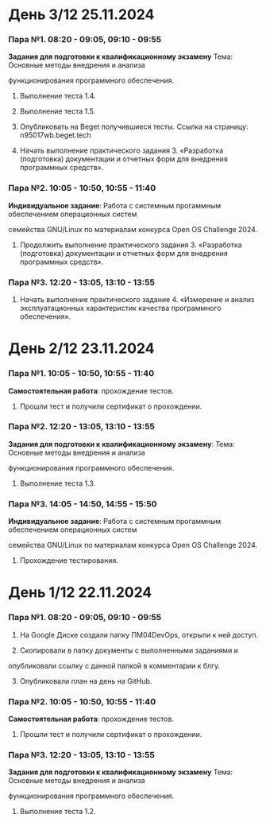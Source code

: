 # День 3/12 25.11.2024

### Пара №1. 08:20 - 09:05, 09:10 - 09:55
**Задания для подготовки к квалификационному экзамену** Тема: Основные методы внедрения и анализа
 <p>функционирования программного обеспечения.</p>

1. Выполнение теста 1.4.

2. Выполнение теста 1.5.

3. Опубликовать на Beget получившиеся тесты. Ссылка на страницу: n95017wb.beget.tech 
 
4. Начать выполнение практического задания 3. «Разработка (подготовка) документации и отчетных
форм для внедрения программных средств».

### Пара №2. 10:05 - 10:50, 10:55 - 11:40
**Индивидуальное задание**: Работа с системным прогаммным обеспечением операционных систем
<p>семейства GNU/Linux по материалам конкурса Open OS Challenge 2024.</p>

1. Продолжить выполнение практического задания 3. «Разработка (подготовка) документации и отчетных
форм для внедрения программных средств».

### Пара №3. 12:20 - 13:05, 13:10 - 13:55
1. Начать выполнение практического задание 4. «Измерение и анализ эксплуатационных характеристик
качества программного обеспечения».


# День 2/12 23.11.2024

### Пара №1. 10:05 - 10:50, 10:55 - 11:40
**Самостоятельная работа**: прохождение тестов.

1. Прошли тест и получили сертификат о прохождении.

### Пара №2. 12:20 - 13:05, 13:10 - 13:55
**Задания для подготовки к квалификационному экзамену**: Тема: Основные методы внедрения и анализа
 <p>функционирования программного обеспечения.</p>

1. Выполнение теста 1.3.

### Пара №3. 14:05 - 14:50, 14:55 - 15:50
**Индивидуальное задание**: Работа с системным прогаммным обеспечением операционных систем
<p>семейства GNU/Linux по материалам конкурса Open OS Challenge 2024.</p>

1. Прохождение тестирования.


# День 1/12 22.11.2024

### Пара №1. 08:20 - 09:05, 09:10 - 09:55
1. На Google Диске создали папку ПМ04DevOps, открыли к ней доступ. 

2. <p>Скопировали в папку документы с выполненными заданиями и</p>
<p>опубликовали ссылку с данной папкой в комментарии к блгу.</p>
 
3. Опубликовали план на день на GitHub.

### Пара №2. 10:05 - 10:50, 10:55 - 11:40
**Самостоятельная работа**: прохождение тестов.

1. Прошли тест и получили сертификат о прохождении.

### Пара №3. 12:20 - 13:05, 13:10 - 13:55
**Задания для подготовки к квалификационному экзамену** Тема: Основные методы внедрения и анализа
 <p>функционирования программного обеспечения.</p>

1. Выполнение теста 1.2.
